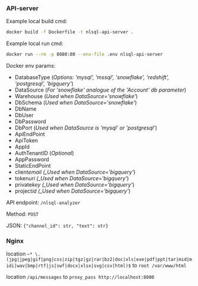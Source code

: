 ### API-server

Example local build cmd:

```bash
docker build -f Dockerfile -t nlsql-api-server .
```

Example local run cmd:

```bash
docker run --rm -p 8080:80 --env-file .env nlsql-api-server
```

Docker env params:

-   DatabaseType (_Options: 'mysql', 'mssql', 'snowflake', 'redshift', 'postgresql', 'bigquery'_)
-   DataSource (_For 'snowflake' analogue of the 'Account' db parameter_)
-   Warehouse (_Used when DataSource='snowflake'_)
-   DbSchema (_Used when DataSource='snowflake'_)
-   DbName
-   DbUser
-   DbPassword
-   DbPort (_Used when DataSource is 'mysql' or 'postgresql'_)
-   ApiEndPoint
-   ApiToken
-   AppId
-   AuthTenantID (_Optional_)
-   AppPassword
-   StaticEndPoint
-   client*email (\_Used when DataSource='bigquery'*)
-   token*uri (\_Used when DataSource='bigquery'*)
-   private*key (\_Used when DataSource='bigquery'*)
-   project*id (\_Used when DataSource='bigquery'*)

API endpoint: `/nlsql-analyzer`

Method: `POST`

JSON: `{"channel_id": str, "text": str}`

### Nginx

location `~* \.(jpg|jpeg|gif|png|css|zip|tgz|gz|rar|bz2|doc|xls|exe|pdf|ppt|tar|mid|midi|wav|bmp|rtf|js|swf|docx|xlsx|svg|csv|html)$`
to `root /var/www/html`

location `/api/messages`
to `proxy_pass http://localhost:8000`
